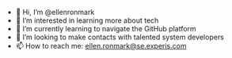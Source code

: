 - 👋 Hi, I’m @ellenronmark
- 👀 I’m interested in learning more about tech
- 🌱 I’m currently learning to navigate the GitHub platform
- 💞️ I’m looking to make contacts with talented system developers
- 📫 How to reach me: ellen.ronmark@se.experis.com 

<!---
ellenronmark/ellenronmark is a ✨ special ✨ repository because its `README.md` (this file) appears on your GitHub profile.
You can click the Preview link to take a look at your changes.
--->
